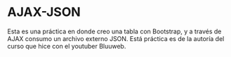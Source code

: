 # AJAX-JSON
Esta es una práctica en donde creo una tabla con Bootstrap, y a través de AJAX consumo un archivo externo JSON.
Está práctica es de la autoría del curso que hice con el youtuber Bluuweb.
